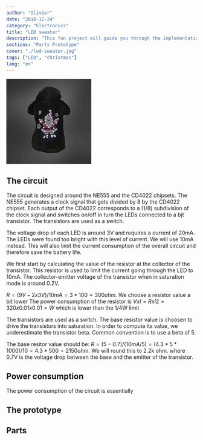 ```yaml
---
author: "Olivier"
date: "2018-12-24"
category: "Electronics"
title: "LED sweater"
description: "This fun project will guide you through the implementation of a small electronics project, from the design of the circuit to the realization of a prototype to the final printed circuit." 
sections: "Parts Prototype"
cover: "./led-sweater.jpg"
tags: ["LED", "christmas"]
lang: "en"
---
```


![ugly sweater](led-sweater.jpg)

## The circuit

The circuit is designed around the NE555 and the CD4022 chipsets. The NE555 generates a clock signal that gets divided by 8 by the CD4022 chipset. Each output of the CD4022 corresponds to a (1/8) subdivision of the clock signal and switches on/off in turn the LEDs connected to a bjt transistor. The transistors are used as a switch.

The voltage drop of each LED is around 3V and requires a current of 20mA. The LEDs were found too bright with this level of current. We will use 10mA instead. This will also limit the current consumption of the overall circuit and therefore save the battery life.

We first start by calculating the value of the resistor at the collector of the transistor. This resistor is used to limit the current going through the LED to 10mA. The collector-emitter voltage of the transistor when in saturation mode is around 0.2V.

$R = (9V - 2 x 3V) / 10mA = 3 * 100 = 300 ohm$. We choose a resistor value a bit lower The power consumption of the resistor is $V x I = R x I2 = 320 x 0.01 x 0.01 = W$ which is lower than the 1/4W limit

The transistors are used as a switch. The base resistor value is choosen to drive the transistors into saturation. In order to compute its value, we underestimate the transistor beta. Common convention is to use a beta of 5.

The base resitor value should be:
$R = (5 - 0.7) / (10mA / 5) = (4.3 * 5 * 1000) / 10 = 4.3 * 500 = 2150 ohm$. We
will round this to 2.2k ohm.
where 0.7V is the voltage drop between the base and the emitter of the transistor.


## Power consumption

The power consumption of the circuit is essentially

## The prototype



## Parts

